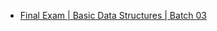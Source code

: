 - [Final Exam | Basic Data Structures | Batch 03](https://www.hackerrank.com/contests/final-exam-a-basic-data-structures-a-batch-03/challenges)